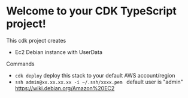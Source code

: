 # Welcome to your CDK TypeScript project!

This cdk project creates

* Ec2 Debian instance with UserData

Commands

 * `cdk deploy`      deploy this stack to your default AWS account/region
 * `ssh admin@xx.xx.xx.xx -i ~/.ssh/xxxx.pem `  default user is "admin" https://wiki.debian.org/Amazon%20EC2